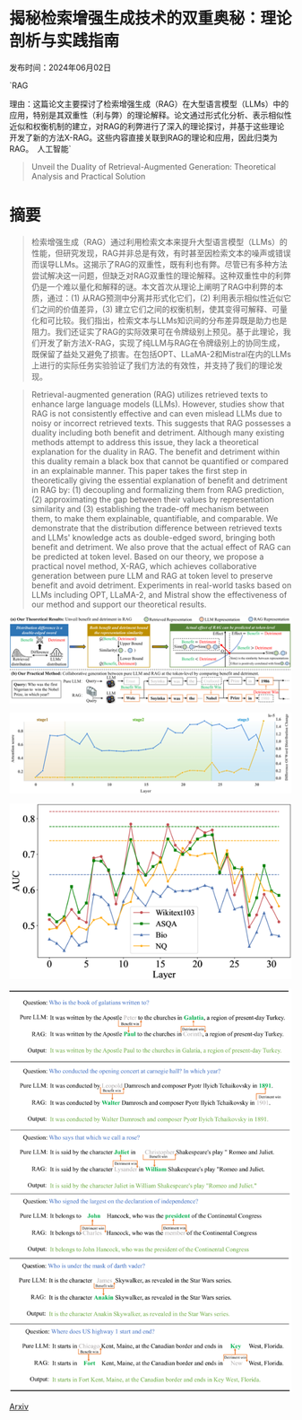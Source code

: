 # 揭秘检索增强生成技术的双重奥秘：理论剖析与实践指南

发布时间：2024年06月02日

`RAG

理由：这篇论文主要探讨了检索增强生成（RAG）在大型语言模型（LLMs）中的应用，特别是其双重性（利与弊）的理论解释。论文通过形式化分析、表示相似性近似和权衡机制的建立，对RAG的利弊进行了深入的理论探讨，并基于这些理论开发了新的方法X-RAG。这些内容直接关联到RAG的理论和应用，因此归类为RAG。` `人工智能`

> Unveil the Duality of Retrieval-Augmented Generation: Theoretical Analysis and Practical Solution

# 摘要

> 检索增强生成（RAG）通过利用检索文本来提升大型语言模型（LLMs）的性能，但研究发现，RAG并非总是有效，有时甚至因检索文本的噪声或错误而误导LLMs。这揭示了RAG的双重性，既有利也有弊。尽管已有多种方法尝试解决这一问题，但缺乏对RAG双重性的理论解释。这种双重性中的利弊仍是一个难以量化和解释的谜。本文首次从理论上阐明了RAG中利弊的本质，通过：(1) 从RAG预测中分离并形式化它们，(2) 利用表示相似性近似它们之间的价值差异，(3) 建立它们之间的权衡机制，使其变得可解释、可量化和可比较。我们指出，检索文本与LLMs知识间的分布差异既是助力也是阻力。我们还证实了RAG的实际效果可在令牌级别上预见。基于此理论，我们开发了新方法X-RAG，实现了纯LLM与RAG在令牌级别上的协同生成，既保留了益处又避免了损害。在包括OPT、LLaMA-2和Mistral在内的LLMs上进行的实际任务实验验证了我们方法的有效性，并支持了我们的理论发现。

> Retrieval-augmented generation (RAG) utilizes retrieved texts to enhance large language models (LLMs). However, studies show that RAG is not consistently effective and can even mislead LLMs due to noisy or incorrect retrieved texts. This suggests that RAG possesses a duality including both benefit and detriment. Although many existing methods attempt to address this issue, they lack a theoretical explanation for the duality in RAG. The benefit and detriment within this duality remain a black box that cannot be quantified or compared in an explainable manner. This paper takes the first step in theoretically giving the essential explanation of benefit and detriment in RAG by: (1) decoupling and formalizing them from RAG prediction, (2) approximating the gap between their values by representation similarity and (3) establishing the trade-off mechanism between them, to make them explainable, quantifiable, and comparable. We demonstrate that the distribution difference between retrieved texts and LLMs' knowledge acts as double-edged sword, bringing both benefit and detriment. We also prove that the actual effect of RAG can be predicted at token level. Based on our theory, we propose a practical novel method, X-RAG, which achieves collaborative generation between pure LLM and RAG at token level to preserve benefit and avoid detriment. Experiments in real-world tasks based on LLMs including OPT, LLaMA-2, and Mistral show the effectiveness of our method and support our theoretical results.

![揭秘检索增强生成技术的双重奥秘：理论剖析与实践指南](../../../paper_images/2406.00944/x1.png)

![揭秘检索增强生成技术的双重奥秘：理论剖析与实践指南](../../../paper_images/2406.00944/x2.png)

![揭秘检索增强生成技术的双重奥秘：理论剖析与实践指南](../../../paper_images/2406.00944/x3.png)

![揭秘检索增强生成技术的双重奥秘：理论剖析与实践指南](../../../paper_images/2406.00944/x4.png)

[Arxiv](https://arxiv.org/abs/2406.00944)